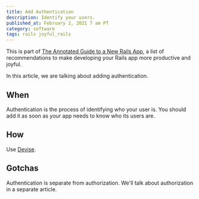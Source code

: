 ```yaml
---
title: Add Authentication
description: Identify your users.
published_at: February 2, 2021 7 am PT
category: software
tags: rails joyful_rails
---
```


This is part of [The Annotated Guide to a New Rails
App](the_annotated_guide_to_a_new_rails_app), a list of recommendations to make
developing your Rails app more productive and joyful.

In this article, we are talking about adding authentication.

## When

Authentication is the process of identifying who your user is. You should add it
as soon as your app needs to know who its users are.

## How

Use [Devise](https://github.com/heartcombo/devise#getting-started).

## Gotchas

Authentication is separate from authorization. We'll talk about authorization in
a separate article.
